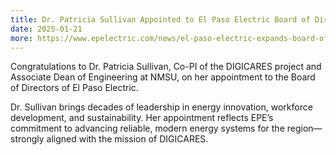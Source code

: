 ```yaml
---
title: Dr. Patricia Sullivan Appointed to El Paso Electric Board of Directors
date: 2025-01-21
more: https://www.epelectric.com/news/el-paso-electric-expands-board-of-directors-with-visionary-leaders-in-energy-and-innovation
---
```

Congratulations to Dr. Patricia Sullivan, Co-PI of the DIGICARES project and Associate Dean of Engineering at NMSU, on her appointment to the Board of Directors of El Paso Electric.

Dr. Sullivan brings decades of leadership in energy innovation, workforce development, and sustainability. Her appointment reflects EPE’s commitment to advancing reliable, modern energy systems for the region—strongly aligned with the mission of DIGICARES.